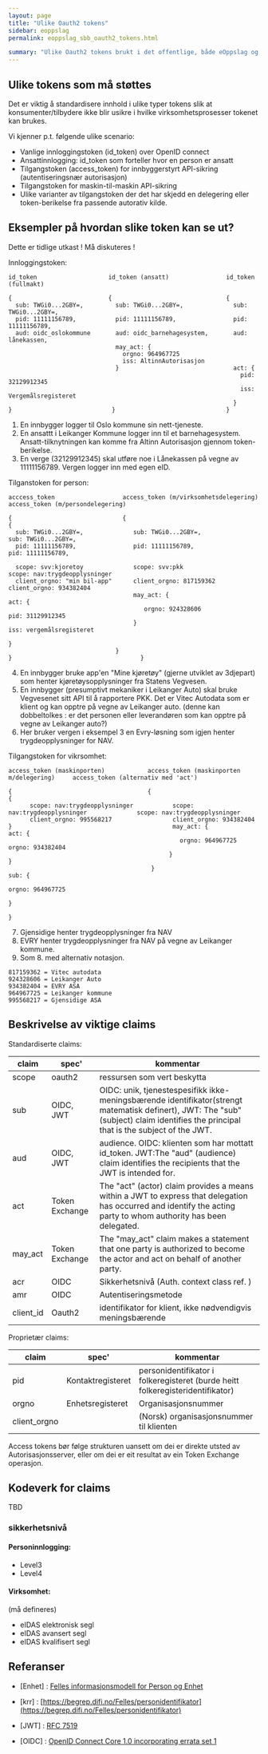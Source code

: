 ```yaml
---
layout: page
title: "Ulike Oauth2 tokens"
sidebar: eoppslag
permalink: eoppslag_sbb_oauth2_tokens.html

summary: "Ulike Oauth2 tokens brukt i det offentlige, både eOppslag og annen bruk "
---
```


## Ulike tokens som må støttes

Det er viktig å standardisere innhold i ulike typer tokens slik at konsumenter/tilbydere ikke blir usikre i hvilke virksomhetsprosesser tokenet kan brukes.

Vi kjenner p.t. følgende ulike scenario:

* Vanlige innloggingstoken (id_token) over OpenID connect
* Ansattinnlogging: id_token som forteller hvor en person er ansatt
* Tilgangstoken (access_token) for innbyggerstyrt API-sikring (autentiseringsnær autorisasjon)
* Tilgangstoken for maskin-til-maskin API-sikring
* Ulike varianter av tilgangstoken der det har skjedd en delegering eller token-berikelse fra passende autorativ kilde.


## Eksempler på hvordan slike token kan se ut?

Dette er tidlige utkast !  Må diskuteres !

Innloggingstoken:


```
id_token                    id_token (ansatt)                id_token (fullmakt)            

{                           {                                {                            
  sub: TWGi0...2GBY=,         sub: TWGi0...2GBY=,              sub: TWGi0...2GBY=,        
  pid: 11111156789,           pid: 11111156789,                pid: 11111156789,          
  aud: oidc_oslokommune       aud: oidc_barnehagesystem,       aud: lånekassen,
                              may_act: {                       
                                orgno: 964967725               
                                iss: AltinnAutorisasjon        
                              }                                act: {
                                                                 pid: 32129912345
                                                                 iss: Vergemålsregisteret
															   }	 
}                            }                               }                           
```


1. En innbygger logger til Oslo kommune sin nett-tjeneste.
2. En ansattt i Leikanger Kommune logger inn til et barnehagesystem.  Ansatt-tilknytningen kan komme fra Altinn Autorisasjon gjennom token-berikelse.
3. En verge (32129912345) skal utføre noe i Lånekassen på vegne av 11111156789.  Vergen logger inn med egen eID.



Tilganstoken for person:

```
acccess_token                   access_token (m/virksomhetsdelegering)       access_token (m/persondelegering)        

{                               {                                            {                                        
  sub: TWGi0...2GBY=,              sub: TWGi0...2GBY=,                           sub: TWGi0...2GBY=,
  pid: 11111156789,                pid: 11111156789,                             pid: 11111156789,

  scope: svv:kjoretoy              scope: svv:pkk                                scope: nav:trygdeopplysninger        
  client_orgno: "min bil-app"      client_orgno: 817159362                       client_orgno: 934382404              
                                   may_act: {                                    act: {                               
                                      orgno: 924328606                              pid: 31129912345                  
                                   }                                                iss: vergemålsregisteret          
                                                                                 }
                              }                                              }                                    }   
```

4. En innbygger bruke app'en "Mine kjøretøy" (gjerne utviklet av 3djepart) som henter kjøretøysopplysninger fra Statens Vegvesen.
5. En innbygger (presumptivt mekaniker i Leikanger Auto) skal bruke Vegvesenet sitt API til å rapportere PKK. Det er Vitec Autodata som er klient og kan opptre på vegne av Leikanger auto.  (denne kan dobbeltolkes : er det personen eller leverandøren som kan opptre på vegne av Leikanger auto?)
6. Her bruker vergen i eksempel 3 en Evry-løsning som igjen henter trygdeopplysninger for NAV.


Tilgangstoken for vikrsomhet:

```
access_token (maskinporten)            access_token (maskinporten m/delegering)    	access_token (alternativ med 'act')

{                                      {                                         		{
      scope: nav:trygdeopplysninger           scope: nav:trygdeopplysninger              scope: nav:trygdeopplysninger
      client_orgno: 995568217                 client_orgno: 934382404                    
}                                             may_act: {                                 act: {
                                                orgno: 964967725                            orgno: 934382404
                                             }                                           }
                                        }                                                 sub: {
                                                                                           orgno: 964967725
                                                                                         }										  
                                                                                  	}
```

7. Gjensidige henter trygdeopplysninger fra NAV
8. EVRY henter trygdeopplysninger fra NAV på vegne av Leikanger kommune.
9. Som 8. med alternativ notasjon.



```
817159362 = Vitec autodata
924328606 = Leikanger Auto
934382404 = EVRY ASA
964967725 = Leikanger kommune
995568217 = Gjensidige ASA
```

## Beskrivelse av viktige claims

Standardiserte claims:

|claim|spec'|kommentar|
|-|-|-|
|scope|oauth2|ressursen som vert beskytta|
|sub|OIDC, JWT|OIDC: unik, tjenestespesifikk ikke-meningsbærende identifikator(strengt matematisk definert), JWT:  The "sub" (subject) claim identifies the principal that is the  subject of the JWT. |
|aud|OIDC, JWT| audience. OIDC:  klienten som har mottatt id_token.  JWT:The "aud" (audience) claim identifies the recipients that the JWT is intended for.|
|act|Token Exchange|The "act" (actor) claim provides a means within a JWT to express that    delegation has occurred and identify the acting party to whom authority has been delegated.|
|may_act|Token Exchange |The "may_act" claim makes a statement that one party is authorized to  become the actor and act on behalf of another party.||client_orgno||944117784|974761076|999888777 (Storbanken)|777888999 (Lillebanken)|936796702
|acr| OIDC |Sikkerhetsnivå (Auth. context class ref. )|
|amr| OIDC| Autentiseringsmetode|
|client_id|Oauth2 | identifikator for klient, ikke nødvendigvis meningsbærende|

Proprietær claims:

|claim|spec'|kommentar|
|-|-|-|
|pid| Kontaktregisteret | personidentifikator i folkeregisteret (burde heitt folkeregisteridentifikator)|
|orgno| Enhetsregisteret| Organisasjonsnummer|
|   client_orgno| | (Norsk) organisasjonsnummer til klienten|




Access tokens bør følge strukturen uansett om dei er direkte utsted av Autorisasjonsserver, eller om dei er eit resultat av ein Token Exchange operasjon.

## Kodeverk for claims

TBD

### sikkerhetsnivå

#### Personinnlogging:
* Level3
* Level4

#### Virksomhet:
(må defineres)

* eIDAS elektronisk segl
* eIDAS avansert segl
* eIDAS kvalifisert segl



## Referanser

* [Enhet] : [Felles informasjonsmodell for Person og Enhet](https://www.difi.no/fagomrader-og-tjenester/digitalisering-og-samordning/nasjonal-arkitektur/informasjonsforvaltning/person-og-enhet-felles-informasjonsmodell)

* [krr] : [https://begrep.difi.no/Felles/personidentifikator](https://begrep.difi.no/Felles/personidentifikator)
* [JWT] : [RFC 7519](https://tools.ietf.org/html/rfc7519)
* [OIDC] : [
OpenID Connect Core 1.0 incorporating errata set 1](http://openid.net/specs/openid-connect-core-1_0.html)
